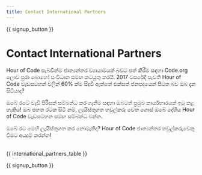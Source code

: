 ```yaml
---
title: Contact International Partners
---
```


{{ signup_button }}

# Contact International Partners

Hour of Code සැබවින්ම ජාත්‍යන්තර ව්‍යායාමයක් බවට පත් කිරීම සඳහා Code.org ලොව පුරා බොහෝ සංවිධාන සමඟ කටයුතු කරයි. 2017 වසරේදී පැවති Hour of Code වැඩසටහන් වලින් 60% ක්ම සිදුවී ඇත්තේ එක්සත් ජනපදයෙන් පිටත බව ඔබ දැන සිටියාද?

ඔබේ රටේ වැඩි පිරිසක් සම්බන්ධ කර ගැනීම සඳහා ඔබටත් ප්‍රමුඛ කාර්යභාරයක් ඉටු කළ හැකිය! ඔබ පහත රටක සිටී නම්, ලැයිස්තුගත හවුල්කරු වෙත ගොස් ඔබේ දේශීය Hour of Code වැඩසටහන සමඟ සම්බන්ධ වන්න.

ඔබේ රට මෙහි ලැයිස්තුගත කර නොමැතිද? Hour of Code ජාත්‍යන්තර හවුල්කරුවෙකු වීමට අයදුම් කරන්න! <br /> <br />

{{ international_partners_table }}

{{ signup_button }}